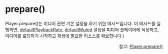 # prepare()

Player.prepare()는 미디어 관련 기본 설정을 하기 위한 메서드입니다. 이 메서드를 실행하면, [defaultPlaybackRate](../properties/default_playback_rate.md), [defaultMuted](../properties/default_muted.md) 설정을 미디어 플레이어에 적용하고, 미디어를 로딩하기 시작하고 재생에 필요한 리소스를 확보합니다.\

<div align="right">
참고: <a href="https://developer.android.com/reference/kotlin/androidx/media3/common/Player#prepare()">Player.prepare()</a>
</div>

